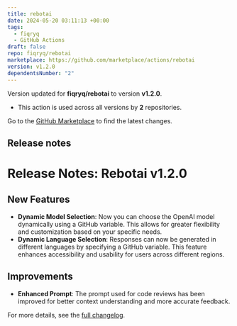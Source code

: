 ```yaml
---
title: rebotai
date: 2024-05-20 03:11:13 +00:00
tags:
  - fiqryq
  - GitHub Actions
draft: false
repo: fiqryq/rebotai
marketplace: https://github.com/marketplace/actions/rebotai
version: v1.2.0
dependentsNumber: "2"
---
```



Version updated for **fiqryq/rebotai** to version **v1.2.0**.
- This action is used across all versions by **2** repositories.

Go to the [GitHub Marketplace](https://github.com/marketplace/actions/rebotai) to find the latest changes.

## Release notes

# Release Notes: Rebotai v1.2.0

## New Features
- **Dynamic Model Selection**: Now you can choose the OpenAI model dynamically using a GitHub variable. This allows for greater flexibility and customization based on your specific needs.
- **Dynamic Language Selection**: Responses can now be generated in different languages by specifying a GitHub variable. This feature enhances accessibility and usability for users across different regions.

## Improvements
- **Enhanced Prompt**: The prompt used for code reviews has been improved for better context understanding and more accurate feedback.

For more details, see the [full changelog](https://github.com/fiqryq/rebotai/compare/v1.1.0...v1.2.0).

